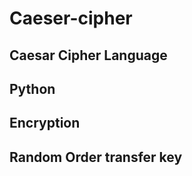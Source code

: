 # Caeser-cipher
Caesar Cipher
Language
-----------------
  Python
-----------------


Encryption
-----------------
  Random Order transfer key
--------------------

